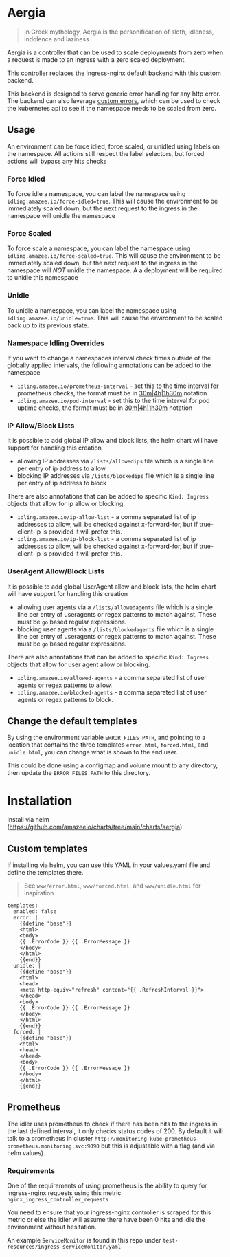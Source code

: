 # Aergia

> In Greek mythology, Aergia is the personification of sloth, idleness, indolence and laziness

Aergia is a controller that can be used to scale deployments from zero when a request is made to an ingress with a zero scaled deployment.

This controller replaces the ingress-nginx default backend with this custom backend.

This backend is designed to serve generic error handling for any http error. The backend can also leverage [custom errors](https://kubernetes.github.io/ingress-nginx/user-guide/custom-errors/), which can be used to check the kubernetes api to see if the namespace needs to be scaled from zero.

## Usage

An environment can be force idled, force scaled, or unidled using labels on the namespace. All actions still respect the label selectors, but forced actions will bypass any hits checks

### Force Idled
To force idle a namespace, you can label the namespace using `idling.amazee.io/force-idled=true`. This will cause the environment to be immediately scaled down, but the next request to the ingress in the namespace will unidle the namespace

### Force Scaled
To force scale a namespace, you can label the namespace using `idling.amazee.io/force-scaled=true`. This will cause the environment to be immediately scaled down, but the next request to the ingress in the namespace will *NOT* unidle the namespace. A a deployment will be required to unidle this namespace

### Unidle
To unidle a namespace, you can label the namespace using `idling.amazee.io/unidle=true`. This will cause the environment to be scaled back up to its previous state.

### Namespace Idling Overrides
If you want to change a namespaces interval check times outside of the globally applied intervals, the following annotations can be added to the namespace
* `idling.amazee.io/prometheus-interval` - set this to the time interval for prometheus checks, the format must be in [30m|4h|1h30m](https://pkg.go.dev/time#ParseDuration) notation
* `idling.amazee.io/pod-interval` - set this to the time interval for pod uptime checks, the format must be in [30m|4h|1h30m](https://pkg.go.dev/time#ParseDuration) notation

### IP Allow/Block Lists
It is possible to add global IP allow and block lists, the helm chart will have support for handling this creation
* allowing IP addresses via `/lists/allowedips` file which is a single line per entry of ip address to allow
* blocking IP addresses via `/lists/blockedips` file which is a single line per entry of ip address to block

There are also annotations that can be added to specific `Kind: Ingress` objects that allow for ip allow or blocking.
* `idling.amazee.io/ip-allow-list` - a comma separated list of ip addresses to allow, will be checked against x-forward-for, but if true-client-ip is provided it will prefer this.
* `idling.amazee.io/ip-block-list` - a comma separated list of ip addresses to allow, will be checked against x-forward-for, but if true-client-ip is provided it will prefer this.

### UserAgent Allow/Block Lists
It is possible to add global UserAgent allow and block lists, the helm chart will have support for handling this creation
* allowing user agents via a `/lists/allowedagents` file which is a single line per entry of useragents or regex patterns to match against. These must be `go` based regular expressions.
* blocking user agents via a `/lists/blockedagents` file which is a single line per entry of useragents or regex patterns to match against. These must be `go` based regular expressions.

There are also annotations that can be added to specific `Kind: Ingress` objects that allow for user agent allow or blocking.
* `idling.amazee.io/allowed-agents` - a comma separated list of user agents or regex patterns to allow.
* `idling.amazee.io/blocked-agents` - a comma separated list of user agents or regex patterns to block.

## Change the default templates

By using the environment variable `ERROR_FILES_PATH`, and pointing to a location that contains the three templates `error.html`, `forced.html`, and `unidle.html`, you can change what is shown to the end user.

This could be done using a configmap and volume mount to any directory, then update the `ERROR_FILES_PATH` to this directory.

# Installation

Install via helm (https://github.com/amazeeio/charts/tree/main/charts/aergia)

## Custom templates
If installing via helm, you can use this YAML in your values.yaml file and define the templates there.

> See `www/error.html`, `www/forced.html`, and `www/unidle.html` for inspiration

```
templates:
  enabled: false
  error: |
    {{define "base"}}
    <html>
    <body>
    {{ .ErrorCode }} {{ .ErrorMessage }}
    </body>
    </html>
    {{end}}
  unidle: |
    {{define "base"}}
    <html>
    <head>
    <meta http-equiv="refresh" content="{{ .RefreshInterval }}">
    </head>
    <body>
    {{ .ErrorCode }} {{ .ErrorMessage }}
    </body>
    </html>
    {{end}}
  forced: |
    {{define "base"}}
    <html>
    <head>
    </head>
    <body>
    {{ .ErrorCode }} {{ .ErrorMessage }}
    </body>
    </html>
    {{end}}
```

## Prometheus
The idler uses prometheus to check if there has been hits to the ingress in the last defined interval, it only checks status codes of 200.
By default it will talk to a prometheus in cluster `http://monitoring-kube-prometheus-prometheus.monitoring.svc:9090` but this is adjustable with a flag (and via helm values).

### Requirements
One of the requirements of using prometheus is the ability to query for ingress-nginx requests using this metric `nginx_ingress_controller_requests`

You need to ensure that your ingress-nginx controller is scraped for this metric or else the idler will assume there have been 0 hits and idle the environment without hesitation.

An example `ServiceMonitor` is found in this repo under `test-resources/ingress-servicemonitor.yaml`
